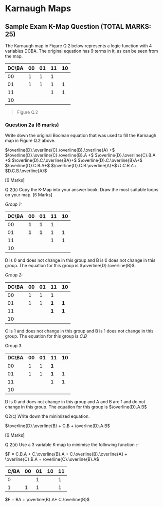 
# Karnaugh Maps

## Sample Exam K-Map Question (TOTAL MARKS: 25)

The Karnaugh map in Figure Q.2 below represents a logic function with 4 variables
DCBA. The original equation has 9 terms in it, as can be seen from the map.

| DC\BA | 00 | 01 | 11 | 10 |
|-------|----|----|----|----|
| 00    | 1  | 1  | 1  |    |
| 01    | 1  | 1  | 1  | 1  |
| 11    |    |    | 1  | 1  |
| 10    |    |    |    |    |

> Figure Q.2

### Question 2a (6 marks)

Write down the original Boolean equation that was used to fill the Karnaugh map in Figure Q.2 above.

$\overline{D}.\overline{C}.\overline{B}.\overline{A} +$
$\overline{D}.\overline{C}.\overline{B}.A +$
$\overline{D}.\overline{C}.B.A +$
$\overline{D}.C.\overline{BA}+$
$\overline{D}.C.\overline{B}A+$
$\overline{D}.C.B.A+$
$\overline{D}.C.B.\overline{A}+$
$D.C.B.A+$
$D.C.B.\overline{A}$


[6 Marks]

Q 2(b)
Copy the K-Map into your answer book. Draw the most suitable loops on your map.
[6 Marks]

*Group 1:*

| DC\BA | 00    | 01    | 11 | 10 |
|-------|-------|-------|----|----|
| 00    | **1** | **1** | 1  |    |
| 01    | **1** | **1** | 1  | 1  |
| 11    |       |       | 1  | 1  |
| 10    |       |       |    |    |

D is 0 and does not change in this group and B is 0 does not change in this group. The equation for this group is $\overline{D}.\overline{B}$.

*Group 2:*

| DC\BA | 00 | 01 | 11    | 10    |
|-------|----|----|-------|-------|
| 00    | 1  | 1  | 1     |       |
| 01    | 1  | 1  | **1** | **1** |
| 11    |    |    | **1** | **1** |
| 10    |    |    |       |       |

C is 1 and does not change in this group and B is 1 does not change in this group. The equation for this group is $C.B$

Group 3

| DC\BA | 00 | 01 | 11    | 10 |
|-------|----|----|-------|----|
| 00    | 1  | 1  | **1** |    |
| 01    | 1  | 1  | **1** | 1  |
| 11    |    |    | 1     | 1  |
| 10    |    |    |       |    |

D is 0 and does not change in this group and A and B are 1 and do not change in this group. The equation for this group is $\overline{D}.A.B$

Q2(c)
Write down the minimized equation.

$\overline{D}.\overline{B} + C.B + \overline{D}.A.B$

[6 Marks]

Q 2(d)
Use a 3 variable K-map to minimise the following function :-

$F = C.B.A + C.\overline{B}.A + C.\overline{B}.\overline{A} + \overline{C}.B.A + \overline{C}.\overline{B}.A$

| C/BA | 00 | 01 | 10 | 11 |
|------|----|----|----|----|
| 0    |    | 1  |    | 1  |
| 1    | 1  | 1  |    | 1  |

$F = BA + \overline{B}.A+ C.\overline{B}$
